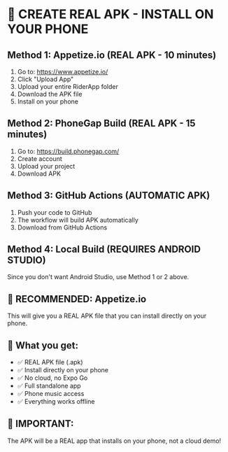 # 🚀 CREATE REAL APK - INSTALL ON YOUR PHONE

## Method 1: Appetize.io (REAL APK - 10 minutes)
1. Go to: https://www.appetize.io/
2. Click "Upload App"
3. Upload your entire RiderApp folder
4. Download the APK file
5. Install on your phone

## Method 2: PhoneGap Build (REAL APK - 15 minutes)
1. Go to: https://build.phonegap.com/
2. Create account
3. Upload your project
4. Download APK

## Method 3: GitHub Actions (AUTOMATIC APK)
1. Push your code to GitHub
2. The workflow will build APK automatically
3. Download from GitHub Actions

## Method 4: Local Build (REQUIRES ANDROID STUDIO)
Since you don't want Android Studio, use Method 1 or 2 above.

## 🎯 RECOMMENDED: Appetize.io
This will give you a REAL APK file that you can install directly on your phone.

## 📱 What you get:
- ✅ REAL APK file (.apk)
- ✅ Install directly on your phone
- ✅ No cloud, no Expo Go
- ✅ Full standalone app
- ✅ Phone music access
- ✅ Everything works offline

## 🚨 IMPORTANT:
The APK will be a REAL app that installs on your phone, not a cloud demo!
